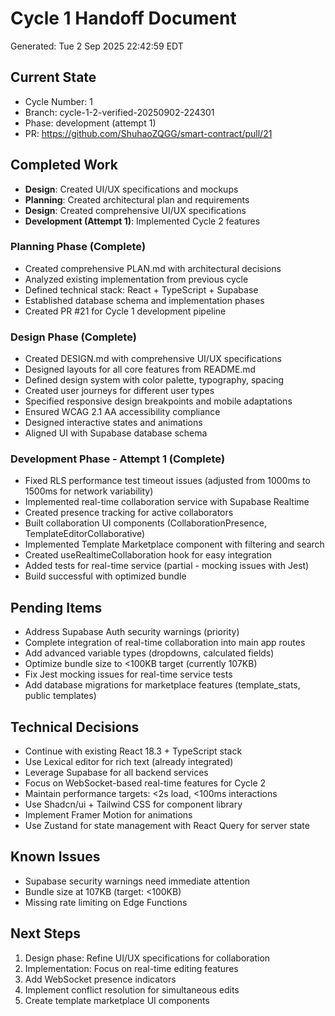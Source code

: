 # Cycle 1 Handoff Document

Generated: Tue  2 Sep 2025 22:42:59 EDT

## Current State
- Cycle Number: 1
- Branch: cycle-1-2-verified-20250902-224301
- Phase: development (attempt 1)
- PR: https://github.com/ShuhaoZQGG/smart-contract/pull/21

## Completed Work
<!-- Updated by each agent as they complete their phase -->
- **Design**: Created UI/UX specifications and mockups
- **Planning**: Created architectural plan and requirements
- **Design**: Created comprehensive UI/UX specifications
- **Development (Attempt 1)**: Implemented Cycle 2 features

### Planning Phase (Complete)
- Created comprehensive PLAN.md with architectural decisions
- Analyzed existing implementation from previous cycle
- Defined technical stack: React + TypeScript + Supabase
- Established database schema and implementation phases
- Created PR #21 for Cycle 1 development pipeline

### Design Phase (Complete)
- Created DESIGN.md with comprehensive UI/UX specifications
- Designed layouts for all core features from README.md
- Defined design system with color palette, typography, spacing
- Created user journeys for different user types
- Specified responsive design breakpoints and mobile adaptations
- Ensured WCAG 2.1 AA accessibility compliance
- Designed interactive states and animations
- Aligned UI with Supabase database schema

### Development Phase - Attempt 1 (Complete)
- Fixed RLS performance test timeout issues (adjusted from 1000ms to 1500ms for network variability)
- Implemented real-time collaboration service with Supabase Realtime
- Created presence tracking for active collaborators
- Built collaboration UI components (CollaborationPresence, TemplateEditorCollaborative)
- Implemented Template Marketplace component with filtering and search
- Created useRealtimeCollaboration hook for easy integration
- Added tests for real-time service (partial - mocking issues with Jest)
- Build successful with optimized bundle

## Pending Items
<!-- Items that need attention in the next phase or cycle -->
- Address Supabase Auth security warnings (priority)
- Complete integration of real-time collaboration into main app routes
- Add advanced variable types (dropdowns, calculated fields)
- Optimize bundle size to <100KB target (currently 107KB)
- Fix Jest mocking issues for real-time service tests
- Add database migrations for marketplace features (template_stats, public templates)

## Technical Decisions
<!-- Important technical decisions made during this cycle -->
- Continue with existing React 18.3 + TypeScript stack
- Use Lexical editor for rich text (already integrated)
- Leverage Supabase for all backend services
- Focus on WebSocket-based real-time features for Cycle 2
- Maintain performance targets: <2s load, <100ms interactions
- Use Shadcn/ui + Tailwind CSS for component library
- Implement Framer Motion for animations
- Use Zustand for state management with React Query for server state

## Known Issues
<!-- Issues discovered but not yet resolved -->
- Supabase security warnings need immediate attention
- Bundle size at 107KB (target: <100KB)
- Missing rate limiting on Edge Functions

## Next Steps
<!-- Clear action items for the next agent/cycle -->
1. Design phase: Refine UI/UX specifications for collaboration
2. Implementation: Focus on real-time editing features
3. Add WebSocket presence indicators
4. Implement conflict resolution for simultaneous edits
5. Create template marketplace UI components

